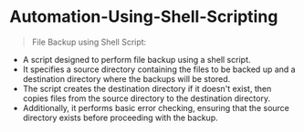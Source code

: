 # Automation-Using-Shell-Scripting

> File Backup using Shell Script:

* A script designed to perform file backup using a shell script.
*  It specifies a source directory containing the files to be backed up and a destination directory where the backups will be stored.
*  The script creates the destination directory if it doesn't exist, then copies files from the source directory to the destination directory.
*  Additionally, it performs basic error checking, ensuring that the source directory exists before proceeding with the backup.




